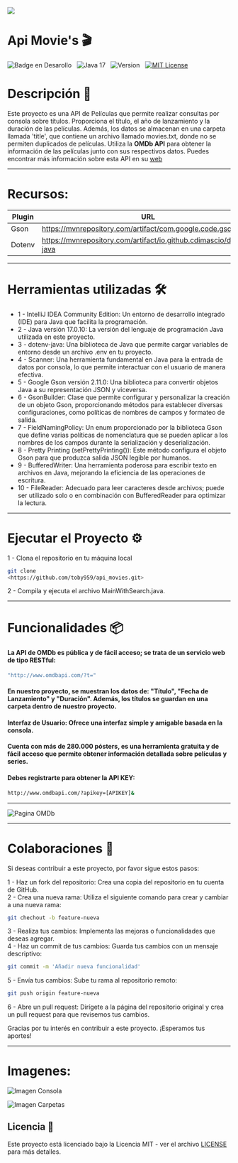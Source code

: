 ![](https://api.visitorbadge.io/api/VisitorHit?user=toby959&repo=api_movies&countColor=%230e75b6)
                                                                


 <h1 aling="center"> Api Movie's 🎬 </h1>
   

![Badge en Desarollo](https://img.shields.io/badge/STATUS-EN%20DESAROLLO-green)&nbsp;&nbsp;&nbsp;![Java 17](https://img.shields.io/badge/java-17-blue?logo=java)&nbsp;&nbsp;&nbsp;![Version](https://img.shields.io/badge/version-v1.0-COLOR.svg)&nbsp;&nbsp;&nbsp;[![MIT License](https://img.shields.io/badge/licencia-MIT-blue.svg)](LICENSE)&nbsp;&nbsp;&nbsp;

# Descripción 📖
Este proyecto es una API de Películas que permite realizar consultas por consola sobre títulos. Proporciona el título, 
el año de lanzamiento y la duración de las películas. Además, los datos se almacenan en una carpeta llamada 'title', 
que contiene un archivo llamado movies.txt, donde no se permiten duplicados de películas. Utiliza la  **OMDb API** 
para obtener la información de las películas junto con sus respectivos datos. Puedes encontrar más información 
sobre esta API en su [web](https://www.omdbapi.com/)
___ 

# Recursos:

| Plugin          | URL                      |
|-----------------|--------------------------|
| Gson            | https://mvnrepository.com/artifact/com.google.code.gson |
| Dotenv          | https://mvnrepository.com/artifact/io.github.cdimascio/dotenv-java| 
___
# Herramientas utilizadas 🛠️
* 1 - IntelliJ IDEA Community Edition: Un entorno de desarrollo integrado (IDE) para Java que facilita la programación.
* 2 - Java versión 17.0.10: La versión del lenguaje de programación Java utilizada en este proyecto.
* 3 - dotenv-java: Una biblioteca de Java que permite cargar variables de entorno desde un archivo .env en tu proyecto.
* 4 - Scanner: Una herramienta fundamental en Java para la entrada de datos por consola, lo que permite interactuar con el usuario de manera efectiva.
* 5 - Google Gson versión 2.11.0: Una biblioteca para convertir objetos Java a su representación JSON y viceversa.
* 6 - GsonBuilder: Clase que permite configurar y personalizar la creación de un objeto Gson, proporcionando métodos para establecer diversas configuraciones, como políticas de nombres de campos y formateo de salida.
* 7 - FieldNamingPolicy: Un enum proporcionado por la biblioteca Gson que define varias políticas de nomenclatura que se pueden aplicar a los nombres de los campos durante la serialización y deserialización.
* 8 - Pretty Printing (setPrettyPrinting()): Este método configura el objeto Gson para que produzca salida JSON legible por humanos.
* 9 - BufferedWriter: Una herramienta poderosa para escribir texto en archivos en Java, mejorando la eficiencia de las operaciones de escritura.
* 10 - FileReader: Adecuado para leer caracteres desde archivos; puede ser utilizado solo o en combinación con BufferedReader para optimizar la lectura.

___


# Ejecutar el Proyecto ⚙️
1 - Clona el repositorio en tu máquina local
``` bash
git clone
<https://github.com/toby959/api_movies.git>
```
2 - Compila y ejecuta el archivo MainWithSearch.java.
___

# Funcionalidades 📦   
#### La API de OMDb es pública y de fácil acceso; se trata de un servicio web de tipo RESTful:   
```bash
"http://www.omdbapi.com/?t="
```
#### En nuestro proyecto, se muestran los datos de: "Título", "Fecha de Lanzamiento" y "Duración". Además, los títulos se guardan en una carpeta dentro de nuestro proyecto.   
#### Interfaz de Usuario: Ofrece una interfaz simple y amigable basada en la consola.
#### Cuenta con más de 280.000 pósters, es una herramienta gratuita y de fácil acceso que permite obtener información detallada sobre películas y series.   
#### Debes registrarte para obtener la API KEY: 
```bash
http://www.omdbapi.com/?apikey=[APIKEY]& 
```
___   

![Pagina OMDb](URL_de_la_imagen)
___
# Colaboraciones 🎯
Si deseas contribuir a este proyecto, por favor sigue estos pasos:

1 - Haz un fork del repositorio: Crea una copia del repositorio en tu cuenta de GitHub.  
2 - Crea una nueva rama: Utiliza el siguiente comando para crear y cambiar a una nueva rama:
```bash
git chechout -b feature-nueva
```
3 - Realiza tus cambios: Implementa las mejoras o funcionalidades que deseas agregar.  
4 - Haz un commit de tus cambios: Guarda tus cambios con un mensaje descriptivo:
```bash 
git commit -m 'Añadir nueva funcionalidad'
```
5 - Envía tus cambios: Sube tu rama al repositorio remoto:
````bash
git push origin feature-nueva
````
6 - Abre un pull request: Dirígete a la página del repositorio original y crea un pull request para que revisemos tus cambios.

Gracias por tu interés en contribuir a este proyecto. ¡Esperamos tus aportes!
___
# Imagenes: 

![Imagen Consola](URL_de_la_imagen)


![Imagen Carpetas](URL_de_la_imagen)

## Licencia 📜

Este proyecto está licenciado bajo la Licencia MIT - ver el archivo [LICENSE](https://github.com/toby959/api_movies/blob/main/LICENSE) para más detalles.
